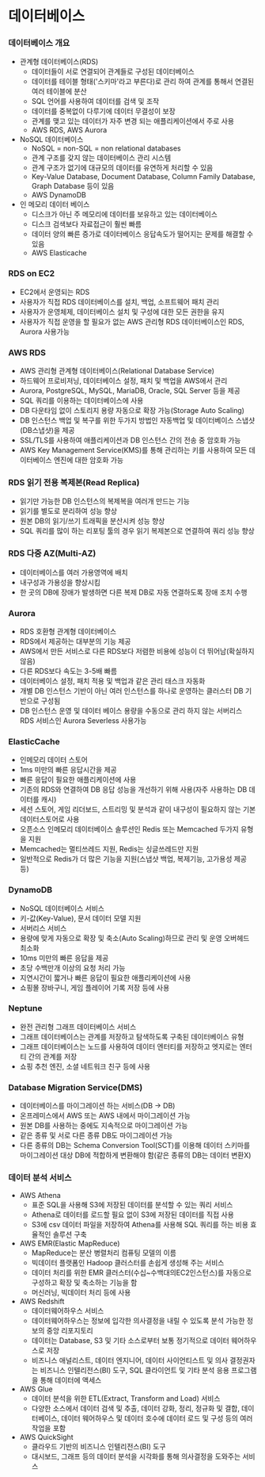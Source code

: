 # 데이터베이스
### 데이터베이스 개요
- 관계형 데이터베이스(RDS)
    - 데이터들이 서로 연결되어 관계들로 구성된 데이터베이스
    - 데이터를 테이블 형태('스키마'라고 부른다)로 관리 하여 관계를 통해서 연결된 여러 테이블에 분산
    - SQL 언어를 사용하여 데이터를 검색 및 조작
    - 데이터를 중복없이 다루기에 데이터 무결성이 보장
    - 관계를 맺고 있는 데이터가 자주 변경 되는 애플리케이션에서 주로 사용
    - AWS RDS, AWS Aurora
- NoSQL 데이터베이스
    - NoSQL = non-SQL = non relational databases
    - 관계 구조를 갖지 않는 데이터베이스 관리 시스템
    - 관계 구조가 없기에 대규모의 데이터를 유연하게 처리할 수 있음
    - Key-Value Database, Document Database, Column Family Database, Graph Database 등이 있음
    - AWS DynamoDB
- 인 메모리 데이터 베이스
    - 디스크가 아닌 주 메모리에 데이터를 보유하고 있는 데이터베이스
    - 디스크 검색보다 자료접근이 훨씬 빠름
    - 데이터 양의 빠른 증가로 데이터베이스 응답속도가 떨어지는 문제를 해결할 수 있음
    - AWS Elasticache

### RDS on EC2
- EC2에서 운영되는 RDS
- 사용자가 직접 RDS 데이터베이스를 설치, 백업, 소프트웨어 패치 관리
- 사용자가 운영체제, 데이터베이스 설치 및 구성에 대한 모든 권한을 유지
- 사용자가 직접 운영을 할 필요가 없는 AWS 관리형 RDS 데이터베이스인 RDS, Aurora 사용가능

### AWS RDS
- AWS 관리형 관계형 데이터베이스(Relational Database Service)
- 하드웨어 프로비저닝, 데이터베이스 설정, 패치 및 백업을 AWS에서 관리
- Aurora, PostgreSQL, MySQL, MariaDB, Oracle, SQL Server 등을 제공
- SQL 쿼리를 이용하는 데이터베이스에 사용
- DB 다운타임 없이 스토리지 용량 자동으로 확장 가능(Storage Auto Scaling)
- DB 인스턴스 백업 및 복구를 위한 두가지 방법인 자동백업 및 데이터베이스 스냅샷(DB스냅샷)을 제공
- SSL/TLS를 사용하여 애플리케이션과 DB 인스턴스 간의 전송 중 암호화 가능
- AWS Key Management Service(KMS)를 통해 관리하는 키를 사용하여 모든 데이터베이스 엔진에 대한 암호화 가능

### RDS 읽기 전용 복제본(Read Replica)
- 읽기만 가능한 DB 인스턴스의 복제복을 여러개 만드는 기능
- 읽기를 별도로 분리하여 성능 향상
- 원본 DB의 읽기/쓰기 트래픽을 분산시켜 성능 향상
- SQL 쿼리를 많이 하는 리포팅 툴의 경우 읽기 복제본으로 연결하여 쿼리 성능 향상

### RDS 다중 AZ(Multi-AZ)
- 데이터베이스를 여러 가용영역에 배치
- 내구성과 가용성을 향상시킴
- 한 곳의 DB에 장애가 발생하면 다른 복제 DB로 자동 연결하도록 장애 조치 수행

### Aurora
- RDS 호환형 관계형 데이터베이스
- RDS에서 제공하는 대부분의 기능 제공
- AWS에서 만든 서비스로 다른 RDS보다 저렴한 비용에 성능이 더 뛰어남(확실하지 않음)
- 다른 RDS보다 속도는 3-5배 빠름
- 데이터베이스 설정, 패치 적용 및 백업과 같은 관리 태스크 자동화
- 개별 DB 인스턴스 기반이 아닌 여러 인스턴스를 하나로 운영하는 클러스터 DB 기반으로 구성됨
- DB 인스턴스 운영 및 데이터 베이스 용량을 수동으로 관리 하지 않는 서버리스 RDS 서비스인 Aurora Severless 사용가능

### ElasticCache
- 인메모리 데이터 스토어
- 1ms 미만의 빠른 응답시간을 제공
- 빠른 응답이 필요한 애플리케이션에 사용
- 기존의 RDS와 연결하여 DB 응답 성능을 개선하기 위해 사용(자주 사용하는 DB 데이터를 캐시)
- 세션 스토어, 게임 리더보드, 스트리밍 및 분석과 같이 내구성이 필요하지 않는 기본 데이터스토어로 사용
- 오픈소스 인메모리 데이터베이스 솔루션인 Redis 또는 Memcached 두가지 유형을 지원
- Memcached는 멀티쓰레드 지원, Redis는 싱글쓰레드만 지원
- 일반적으로 Redis가 더 많은 기능을 지원(스냅샷 백업, 복제기능, 고가용성 제공 등)

### DynamoDB
- NoSQL 데이터베이스 서비스
- 키-값(Key-Value), 문서 데이터 모델 지원
- 서버리스 서비스
- 용량에 맞게 자동으로 확장 및 축소(Auto Scaling)하므로 관리 및 운영 오버헤드 최소화
- 10ms 미만의 빠른 응답을 제공
- 초당 수백만개 이상의 요청 처리 가능
- 지연시간이 짧거나 빠른 응답이 필요한 애플리케이션에 사용
- 쇼핑몰 장바구니, 게임 플레이어 기록 저장 등에 사용

### Neptune
- 완전 관리형 그래프 데이터베이스 서비스
- 그래프 데이터베이스는 관계를 저장하고 탐색하도록 구축된 데이터베이스 유형
- 그래프 데이터베이스는 노드를 사용하여 데이터 엔터티를 저장하고 엣지로는 엔터티 간의 관계를 저장
- 쇼핑 추천 엔진, 소셜 네트워크 친구 등에 사용

### Database Migration Service(DMS)
- 데이터베이스를 마이그레이션 하는 서비스(DB -> DB)
- 온프레미스에서 AWS 또는 AWS 내에서 마이그레이션 가능
- 원본 DB를 사용하는 중에도 지속적으로 마이그레이션 가능
- 같은 종류 및 서로 다른 종류 DB도 마이그레이션 가능
- 다른 종류의 DB는 Schema Conversion Tool(SCT)를 이용해 데이터 스키마를 마이그레이션 대상 DB에 적합하게 변환해야 함(같은 종류의 DB는 데이터 변환X)

### 데이터 분석 서비스
- AWS Athena
    - 표준 SQL을 사용해 S3에 저장된 데이터를 분석할 수 있는 쿼리 서비스
    - Athena로 데이터를 로드할 필요 없이 S3에 저장된 데이터를 직접 사용
    - S3에 csv 데이터 파일을 저장하여 Athena를 사용해 SQL 쿼리를 하는 비용 효율적인 솔루션 구축
- AWS EMR(Elastic MapReduce)
    - MapReduce는 분산 병렬처리 컴퓨팅 모델의 이름
    - 빅데이터 플랫폼인 Hadoop 클러스터를 손쉽게 생성해 주는 서비스
    - 데이터 처리를 위한 EMR 클러스터(수십~수백대의EC2인스턴스)를 자동으로 구성하고 확장 및 축소하는 기능을 함
    - 머신러닝, 빅데이터 처리 등에 사용
- AWS Redshift
    - 데이터웨어하우스 서비스
    - 데이터웨어하우스는 정보에 입각한 의사결정을 내릴 수 있도록 분석 가능한 정보의 중앙 리포지토리
    - 데이터는 Database, S3 및 기타 소스로부터 보통 정기적으로 데이터 웨어하우스로 저장
    - 비즈니스 애널리스트, 데이터 엔지니어, 데이터 사이언티스트 및 의사 결정권자는 비즈니스 인텔리전스(BI) 도구, SQL 클라이언트 및 기타 분석 응용 프로그램을 통해 데이터에 액세스
- AWS Glue
    - 데이터 분석을 위한 ETL(Extract, Transform and Load) 서비스
    - 다양한 소스에서 데이터 검색 및 추출, 데이터 강화, 정리, 정규화 및 결합, 데이터베이스, 데이터 웨어하우스 및 데이터 호수에 데이터 로드 및 구성 등의 여러 작업을 포함
- AWS QuickSight
    - 클라우드 기반의 비즈니스 인텔리전스(BI) 도구
    - 대시보드, 그래프 등의 데이터 분석을 시각화를 통해 의사결정을 도와주는 서비스